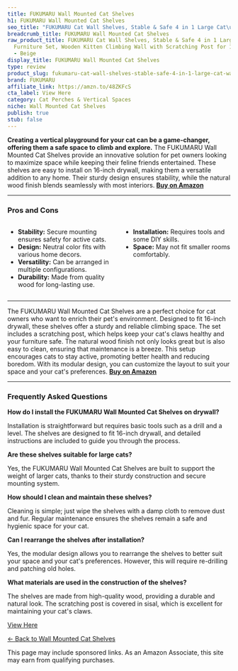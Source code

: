 ```yaml
---
title: FUKUMARU Wall Mounted Cat Shelves
h1: FUKUMARU Wall Mounted Cat Shelves
seo_title: "FUKUMARU Cat Wall Shelves, Stable & Safe 4 in 1 Large Cat\u2026"
breadcrumb_title: FUKUMARU Wall Mounted Cat Shelves
raw_product_title: FUKUMARU Cat Wall Shelves, Stable & Safe 4 in 1 Large Cat Walls
  Furniture Set, Wooden Kitten Climbing Wall with Scratching Post for 16 Inch Drywall
  - Beige
display_title: FUKUMARU Wall Mounted Cat Shelves
type: review
product_slug: fukumaru-cat-wall-shelves-stable-safe-4-in-1-large-cat-walls-furniture-460a5b3b
brand: FUKUMARU
affiliate_link: https://amzn.to/48ZKFcS
cta_label: View Here
category: Cat Perches & Vertical Spaces
niche: Wall Mounted Cat Shelves
publish: true
stub: false
---
```


<div id="intro" class="full-width">
  <p><strong>Creating a vertical playground for your cat can be a game-changer, offering them a safe space to climb and explore.</strong> The FUKUMARU Wall Mounted Cat Shelves provide an innovative solution for pet owners looking to maximize space while keeping their feline friends entertained. These shelves are easy to install on 16-inch drywall, making them a versatile addition to any home. Their sturdy design ensures stability, while the natural wood finish blends seamlessly with most interiors. <a href="https://amzn.to/48ZKFcS" rel="nofollow sponsored noopener" target="_blank"><strong>Buy on Amazon</strong></a></p>
</div>

<hr />
<h3 id="pros-cons">Pros and Cons</h3>
<div class="pc-grid" style="display:grid;grid-template-columns:1fr 1fr;gap:16px;">
  <ul>
    <li><strong>Stability:</strong> Secure mounting ensures safety for active cats.</li>
    <li><strong>Design:</strong> Neutral color fits with various home decors.</li>
    <li><strong>Versatility:</strong> Can be arranged in multiple configurations.</li>
    <li><strong>Durability:</strong> Made from quality wood for long-lasting use.</li>
  </ul>
  <ul>
    <li><strong>Installation:</strong> Requires tools and some DIY skills.</li>
    <li><strong>Space:</strong> May not fit smaller rooms comfortably.</li>
  </ul>
</div>
<hr />

<div class="full-width">
  <p>The FUKUMARU Wall Mounted Cat Shelves are a perfect choice for cat owners who want to enrich their pet's environment. Designed to fit 16-inch drywall, these shelves offer a sturdy and reliable climbing space. The set includes a scratching post, which helps keep your cat's claws healthy and your furniture safe. The natural wood finish not only looks great but is also easy to clean, ensuring that maintenance is a breeze. This setup encourages cats to stay active, promoting better health and reducing boredom. With its modular design, you can customize the layout to suit your space and your cat's preferences. <a href="https://amzn.to/48ZKFcS" rel="nofollow sponsored noopener" target="_blank"><strong>Buy on Amazon</strong></a></p>
</div>

<hr />
<h3 id="faqs">Frequently Asked Questions</h3>

<p><strong>How do I install the FUKUMARU Wall Mounted Cat Shelves on drywall?</strong></p>
<p>Installation is straightforward but requires basic tools such as a drill and a level. The shelves are designed to fit 16-inch drywall, and detailed instructions are included to guide you through the process.</p>

<p><strong>Are these shelves suitable for large cats?</strong></p>
<p>Yes, the FUKUMARU Wall Mounted Cat Shelves are built to support the weight of larger cats, thanks to their sturdy construction and secure mounting system.</p>

<p><strong>How should I clean and maintain these shelves?</strong></p>
<p>Cleaning is simple; just wipe the shelves with a damp cloth to remove dust and fur. Regular maintenance ensures the shelves remain a safe and hygienic space for your cat.</p>

<p><strong>Can I rearrange the shelves after installation?</strong></p>
<p>Yes, the modular design allows you to rearrange the shelves to better suit your space and your cat's preferences. However, this will require re-drilling and patching old holes.</p>

<p><strong>What materials are used in the construction of the shelves?</strong></p>
<p>The shelves are made from high-quality wood, providing a durable and natural look. The scratching post is covered in sisal, which is excellent for maintaining your cat's claws.</p>
<p><a class="btn" href="https://amzn.to/48ZKFcS" target="_blank" rel="nofollow sponsored noopener">View Here</a></p>
<p><a href="/roundups/cat-perches-vertical-spaces/wall-mounted-cat-shelves/">← Back to Wall Mounted Cat Shelves</a></p>
<aside class="disclosure">This page may include sponsored links. As an Amazon Associate, this site may earn from qualifying purchases.</aside>
